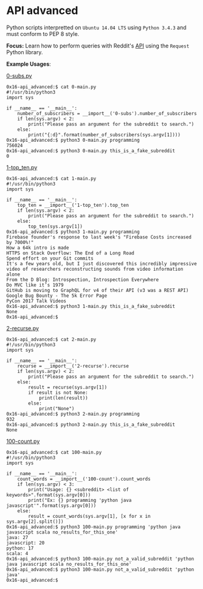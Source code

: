 # API advanced

Python scripts interpretted on `Ubuntu 14.04 LTS` using `Python 3.4.3` and must conform to PEP 8 style.

**Focus:** Learn how to perform queries with Reddit's [API](https://www.reddit.com/dev/api/) using the `Request` Python library.

**Example Usages**:

[0-subs.py](https://github.com/AlexYu01/holberton-system_engineering-devops/blob/master/0x16-api_advanced/0-subs.py)
```
0x16-api_advanced:$ cat 0-main.py
#!/usr/bin/python3
import sys

if __name__ == '__main__':
    number_of_subscribers = __import__('0-subs').number_of_subscribers
    if len(sys.argv) < 2:
        print("Please pass an argument for the subreddit to search.")
    else:
        print("{:d}".format(number_of_subscribers(sys.argv[1])))
0x16-api_advanced:$ python3 0-main.py programming
756024
0x16-api_advanced:$ python3 0-main.py this_is_a_fake_subreddit
0
```
[1-top_ten.py](https://github.com/AlexYu01/holberton-system_engineering-devops/blob/master/0x16-api_advanced/1-top_ten.py)
```
0x16-api_advanced:$ cat 1-main.py
#!/usr/bin/python3
import sys

if __name__ == '__main__':
    top_ten = __import__('1-top_ten').top_ten
    if len(sys.argv) < 2:
        print("Please pass an argument for the subreddit to search.")
    else:
        top_ten(sys.argv[1])
0x16-api_advanced:$ python3 1-main.py programming
Firebase founder's response to last week's "Firebase Costs increased by 7000%!"
How a 64k intro is made
HTTPS on Stack Overflow: The End of a Long Road
Spend effort on your Git commits
It's a few years old, but I just discovered this incredibly impressive video of researchers reconstructing sounds from video information alone
From the D Blog: Introspection, Introspection Everywhere
Do MVC like it’s 1979
GitHub is moving to GraphQL for v4 of their API (v3 was a REST API)
Google Bug Bounty - The 5k Error Page
PyCon 2017 Talk Videos
0x16-api_advanced:$ python3 1-main.py this_is_a_fake_subreddit
None
0x16-api_advanced:$
```
[2-recurse.py](https://github.com/AlexYu01/holberton-system_engineering-devops/blob/master/0x16-api_advanced/2-recurse.py)
```
0x16-api_advanced:$ cat 2-main.py
#!/usr/bin/python3
import sys

if __name__ == '__main__':
    recurse = __import__('2-recurse').recurse
    if len(sys.argv) < 2:
        print("Please pass an argument for the subreddit to search.")
    else:
        result = recurse(sys.argv[1])
        if result is not None:
            print(len(result))
        else:
            print("None")
0x16-api_advanced:$ python3 2-main.py programming
932
0x16-api_advanced:$ python3 2-main.py this_is_a_fake_subreddit
None
```
[100-count.py](https://github.com/AlexYu01/holberton-system_engineering-devops/blob/master/0x16-api_advanced/100-count.py)
```
0x16-api_advanced:$ cat 100-main.py 
#!/usr/bin/python3
import sys

if __name__ == '__main__':
    count_words = __import__('100-count').count_words
    if len(sys.argv) < 3:
        print("Usage: {} <subreddit> <list of keywords>".format(sys.argv[0]))
        print("Ex: {} programming 'python java javascript'".format(sys.argv[0]))
    else:
        result = count_words(sys.argv[1], [x for x in sys.argv[2].split()])
0x16-api_advanced:$ python3 100-main.py programming 'python java javascript scala no_results_for_this_one'
java: 27
javascript: 20
python: 17
scala: 4
0x16-api_advanced:$ python3 100-main.py not_a_valid_subreddit 'python java javascript scala no_results_for_this_one'
0x16-api_advanced:$ python3 100-main.py not_a_valid_subreddit 'python java'
0x16-api_advanced:$ 
```
